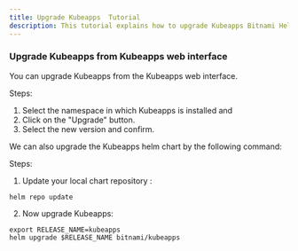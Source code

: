 ```yaml
---
title: Upgrade Kubeapps  Tutorial
description: This tutorial explains how to upgrade Kubeapps Bitnami Helm Chart
---
```


### Upgrade Kubeapps from Kubeapps web interface

You can upgrade Kubeapps from the Kubeapps web interface. 

Steps:

1. Select the namespace in which Kubeapps is installed and 
2. Click on the "Upgrade" button. 
3. Select the new version and confirm.

We can also upgrade the Kubeapps helm chart by the following command:

Steps:

1. Update your local chart repository :

```execute
helm repo update
```
2. Now upgrade Kubeapps:

```execute
export RELEASE_NAME=kubeapps
helm upgrade $RELEASE_NAME bitnami/kubeapps
```

